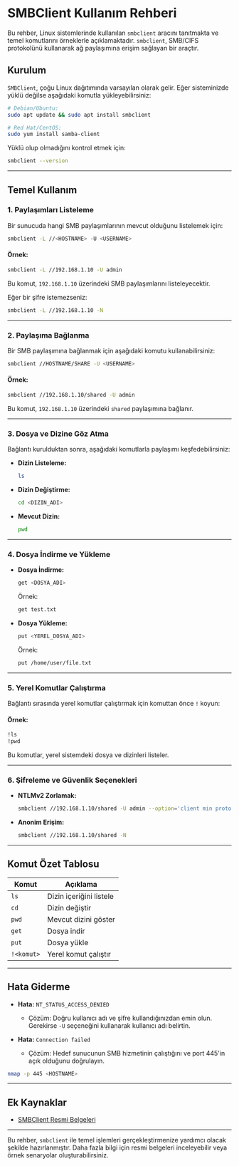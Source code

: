 # SMBClient Kullanım Rehberi

Bu rehber, Linux sistemlerinde kullanılan `smbclient` aracını tanıtmakta ve temel komutlarını örneklerle açıklamaktadır. `smbclient`, SMB/CIFS protokolünü kullanarak ağ paylaşımına erişim sağlayan bir araçtır.

## Kurulum

`SMBClient`, çoğu Linux dağıtımında varsayılan olarak gelir. Eğer sisteminizde yüklü değilse aşağıdaki komutla yükleyebilirsiniz:

```bash
# Debian/Ubuntu:
sudo apt update && sudo apt install smbclient

# Red Hat/CentOS:
sudo yum install samba-client
```

Yüklü olup olmadığını kontrol etmek için:

```bash
smbclient --version
```

---

## Temel Kullanım

### 1. Paylaşımları Listeleme

Bir sunucuda hangi SMB paylaşımlarının mevcut olduğunu listelemek için:

```bash
smbclient -L //<HOSTNAME> -U <USERNAME>
```

#### Örnek:
```bash
smbclient -L //192.168.1.10 -U admin
```
Bu komut, `192.168.1.10` üzerindeki SMB paylaşımlarını listeleyecektir.

Eğer bir şifre istemezseniz:

```bash
smbclient -L //192.168.1.10 -N
```

---

### 2. Paylaşıma Bağlanma

Bir SMB paylaşımına bağlanmak için aşağıdaki komutu kullanabilirsiniz:

```bash
smbclient //HOSTNAME/SHARE -U <USERNAME>
```

#### Örnek:
```bash
smbclient //192.168.1.10/shared -U admin
```
Bu komut, `192.168.1.10` üzerindeki `shared` paylaşımına bağlanır.

---

### 3. Dosya ve Dizine Göz Atma

Bağlantı kurulduktan sonra, aşağıdaki komutlarla paylaşımı keşfedebilirsiniz:

- **Dizin Listeleme:**
  ```bash
  ls
  ```
- **Dizin Değiştirme:**
  ```bash
  cd <DIZIN_ADI>
  ```
- **Mevcut Dizin:**
  ```bash
  pwd
  ```

---

### 4. Dosya İndirme ve Yükleme

- **Dosya İndirme:**
  ```bash
  get <DOSYA_ADI>
  ```
  Örnek:
  ```bash
  get test.txt
  ```

- **Dosya Yükleme:**
  ```bash
  put <YEREL_DOSYA_ADI>
  ```
  Örnek:
  ```bash
  put /home/user/file.txt
  ```

---

### 5. Yerel Komutlar Çalıştırma

Bağlantı sırasında yerel komutlar çalıştırmak için komuttan önce `!` koyun:

#### Örnek:
```bash
!ls
!pwd
```
Bu komutlar, yerel sistemdeki dosya ve dizinleri listeler.

---

### 6. Şifreleme ve Güvenlik Seçenekleri

- **NTLMv2 Zorlamak:**
  ```bash
  smbclient //192.168.1.10/shared -U admin --option='client min protocol=NT1'
  ```

- **Anonim Erişim:**
  ```bash
  smbclient //192.168.1.10/shared -N
  ```

---

## Komut Özet Tablosu

| Komut          | Açıklama                                  |
|----------------|------------------------------------------|
| `ls`          | Dizin içeriğini listele                  |
| `cd`          | Dizin değiştir                           |
| `pwd`         | Mevcut dizini göster                     |
| `get`         | Dosya indir                              |
| `put`         | Dosya yükle                              |
| `!<komut>`    | Yerel komut çalıştır                     |

---

## Hata Giderme

- **Hata:** `NT_STATUS_ACCESS_DENIED`
  - Çözüm: Doğru kullanıcı adı ve şifre kullandığınızdan emin olun. Gerekirse `-U` seçeneğini kullanarak kullanıcı adı belirtin.

- **Hata:** `Connection failed`
  - Çözüm: Hedef sunucunun SMB hizmetinin çalıştığını ve port 445'in açık olduğunu doğrulayın.

```bash
nmap -p 445 <HOSTNAME>
```

---

## Ek Kaynaklar

- [SMBClient Resmi Belgeleri](https://www.samba.org/samba/docs/current/man-html/smbclient.1.html)

---

Bu rehber, `smbclient` ile temel işlemleri gerçekleştirmenize yardımcı olacak şekilde hazırlanmıştır. Daha fazla bilgi için resmi belgeleri inceleyebilir veya örnek senaryolar oluşturabilirsiniz.
